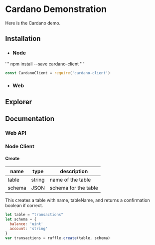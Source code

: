 # Cardano Demonstration

Here is the Cardano demo.

## Installation
- ### Node
'''
npm install --save cardano-client
'''

```javascript 
const CardanoClient = require('cardano-client')
````

- ### Web


## Explorer 

## Documentation

### Web API


### Node Client

#### 

#### Create

| name  |  type |  description  
|---    |---    |     ---         |
|  table | string  |  name of the table |
|  schema | JSON  |  schema for the table |

This creates a table with name, tableName, and returns a confirmation boolean if correct.

```javascript
let table = "transactions"
let schema = {
  balance: 'uint'
  account: 'string'
}
var transactions = ruffle.create(table, schema)
```


